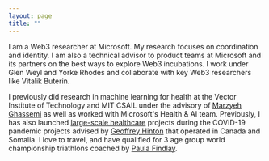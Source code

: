 ```yaml
---
layout: page
title: ""
---
```


I am a Web3 researcher at Microsoft. My research focuses on coordination and identity. I am also a technical advisor to product teams at Microsoft and its partners on the best ways to explore Web3 incubations. I work under Glen Weyl and Yorke Rhodes and collaborate with key Web3 researchers like Vitalik Buterin. 

I previously did research in machine learning for health at the Vector Institute of Technology and MIT CSAIL under the advisory of [Marzyeh Ghassemi](https://healthyml.org/people/) as well as worked with Microsoft's Health & AI team. Previously, I has also launched [large-scale healthcare](https://flatten.ca) projects during the COVID-19 pandemic projects advised by [Geoffrey Hinton](https://www.cs.toronto.edu/~hinton/) that operated in Canada and Somalia. I love to travel, and have qualified for 3 age group world championship triathlons coached by [Paula Findlay](https://www.instagram.com/paula_findlay/?hl=en). 

